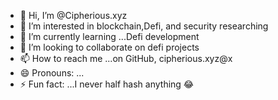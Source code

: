 - 👋 Hi, I’m @Cipherious.xyz
- 👀 I’m interested in blockchain,Defi, and security researching 
- 🌱 I’m currently learning ...Defi development 
- 💞️ I’m looking to collaborate on defi projects
- 📫 How to reach me ...on GitHub, cipherious.xyz@x
- 😄 Pronouns: ...
- ⚡ Fun fact: ...I never half hash anything 😂 

<!---
Cipherious-eth/Cipherious-eth is a ✨ special ✨ repository because its `README.md` (this file) appears on your GitHub profile.
You can click the Preview link to take a look at your changes.
--->
